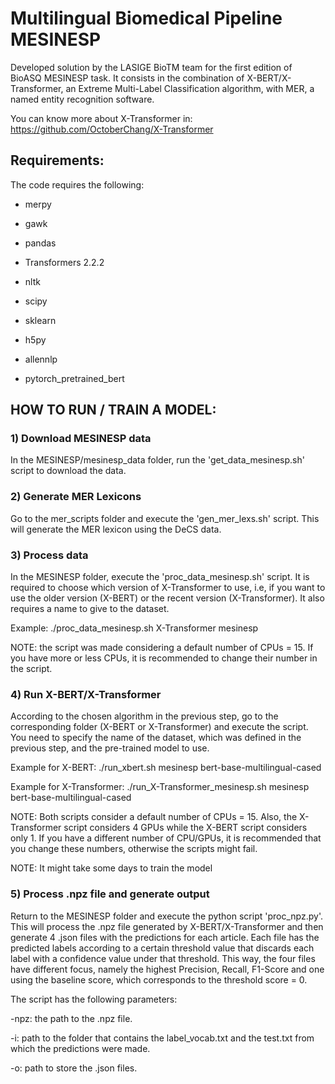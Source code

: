 # Multilingual Biomedical Pipeline MESINESP
 Developed solution by the LASIGE BioTM team for the first edition of BioASQ MESINESP task. It consists in the combination of X-BERT/X-Transformer, an Extreme Multi-Label Classification algorithm, with MER, a named entity recognition software.
  
 You can know more about X-Transformer in: https://github.com/OctoberChang/X-Transformer
 
 
 ## Requirements:
 The code requires the following: 
 
- merpy

- gawk

- pandas

- Transformers 2.2.2

- nltk

- scipy

- sklearn

- h5py

- allennlp

- pytorch_pretrained_bert



 ## HOW TO RUN / TRAIN A MODEL:
 ### 1) Download MESINESP data
In the MESINESP/mesinesp_data folder, run the 'get_data_mesinesp.sh' script to download the data.


### 2) Generate MER Lexicons
Go to the mer_scripts folder and execute the 'gen_mer_lexs.sh' script. This will generate the MER lexicon using the DeCS data.


### 3) Process data
In the MESINESP folder, execute the 'proc_data_mesinesp.sh' script. It is required to choose which version of X-Transformer to use, i.e, if you want to use the older version (X-BERT) or the recent version (X-Transformer). It also requires a name to give to the dataset. 

Example: 
./proc_data_mesinesp.sh X-Transformer mesinesp


NOTE: the script was made considering a default number of CPUs = 15. If you have more or less CPUs, it is recommended to change their number in the script.


### 4) Run X-BERT/X-Transformer
According to the chosen algorithm in the previous step, go to the corresponding folder (X-BERT or X-Transformer) and execute the script. You need to specify the name of the dataset, which was defined in the previous step, and the pre-trained model to use.  

Example for X-BERT: 
./run_xbert.sh mesinesp bert-base-multilingual-cased

Example for X-Transformer: 
./run_X-Transformer_mesinesp.sh mesinesp bert-base-multilingual-cased


NOTE: Both scripts consider a default number of CPUs = 15. Also, the X-Transformer script considers 4 GPUs while the X-BERT script considers only 1. If you have a different number of CPU/GPUs, it is recommended that you change these numbers, otherwise the scripts might fail.

NOTE: It might take some days to train the model


### 5) Process .npz file and generate output
Return to the MESINESP folder and execute the python script 'proc_npz.py'. This will process the .npz file generated by X-BERT/X-Transformer and then generate 4 .json files with the predictions for each article. Each file has the predicted labels according to a certain threshold value that discards each label with a confidence value under that threshold. This way, the four files have different focus, namely the highest Precision, Recall, F1-Score and one using the baseline score, which corresponds to the threshold score = 0.

The script has the following parameters:

-npz: the path to the .npz file.

-i: path to the folder that contains the label_vocab.txt and the test.txt from which the predictions were made. 

-o: path to store the .json files. 
